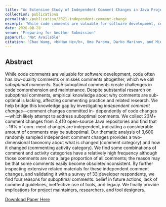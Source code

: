 ```yaml
---
title: "An Extensive Study of Independent Comment Changes in Java Projects"
collection: publications
permalink: /publication/2021-independent-comment-change
excerpt: 'While code comments are valuable for software development, code often has low-quality comments or misses comments altogether, which we call suboptimal comments. Such suboptimal comments create challenges in code comprehension and maintenance. Despite substantial research on suboptimal comments, empirical knowledge about why comments are sub- optimal is lacking, affecting commenting practice and related research. We help bridge this knowledge gap by investigating independent comment changes—comment changes committed in- dependently of code changes—which likely attempt to address suboptimal comments. We collect 23M+ comment changes from 4,410 open-source Java repositories and find that ∼16% of com- ment changes are independent, indicating a considerable amount of comments may be suboptimal. Our thematic analysis of 3,600 randomly sampled independent comment changes provides a two-dimensional taxonomy about what is changed (comment category) and how it changed (commenting activity category). We find some combinations of comment and activity categories have a relatively high frequency although those comments are not a large proportion of all comments; the reason may be that some comments easily become obsolete/inconsistent. By further inspecting extensive related materials for these independent comment changes, and validating it with a survey of 33 developer respondents, we find four reasons for suboptimal comments: belief in future actions, lack of comment guidelines, ineffective use of tools, and legacy. We finally provide implications for project maintainers, researchers, and tool designers.'
date: 2020-08-28
venue: 'Preparing for Another Submission'
paperurl: 'Not Available'
citation: 'Chao Wang, <b>Hao He</b>, Uma Paroma, Darko Marinov, and Minghui Zhou. An Extensive Study of Independent Comment Changes in Java Projects. Preparing for Another Submission.'
---
```


## Abstract

While code comments are valuable for software development, code often has low-quality comments or misses comments altogether, which we call *suboptimal comments*. Such suboptimal comments create challenges in code comprehension and maintenance. Despite substantial research on suboptimal comments, empirical knowledge about why comments are sub- optimal is lacking, affecting commenting practice and related research. We help bridge this knowledge gap by investigating *independent comment changes*—comment changes committed in- dependently of code changes—which likely attempt to address suboptimal comments. We collect 23M+ comment changes from 4,410 open-source Java repositories and find that ∼16% of com- ment changes are independent, indicating a considerable amount of comments may be suboptimal. Our thematic analysis of 3,600 randomly sampled independent comment changes provides a two-dimensional taxonomy about what is changed (comment category) and how it changed (commenting activity category). We find some combinations of comment and activity categories have a relatively high frequency although those comments are *not* a large proportion of all comments; the reason may be that some comments easily become obsolete/inconsistent. By further inspecting extensive related materials for these independent comment changes, and validating it with a survey of 33 developer respondents, we find four reasons for suboptimal comments: belief in future actions, lack of comment guidelines, ineffective use of tools, and legacy. We finally provide implications for project maintainers, researchers, and tool designers.

[Download Paper Here](http://hehao98.github.io/files/2021-independent.pdf)

